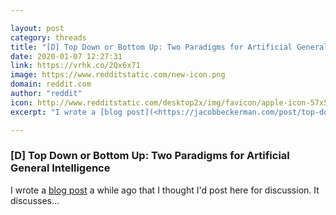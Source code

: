 ```yaml
---

layout: post
category: threads
title: "[D] Top Down or Bottom Up: Two Paradigms for Artificial General Intelligence"
date: 2020-01-07 12:27:31
link: https://vrhk.co/2Qx6x71
image: https://www.redditstatic.com/new-icon.png
domain: reddit.com
author: "reddit"
icon: http://www.redditstatic.com/desktop2x/img/favicon/apple-icon-57x57.png
excerpt: "I wrote a [blog post](<https://jacobbeckerman.com/post/top-down-bottom-up/>) a while ago that I thought I'd post here for discussion. It discusses..."

---
```


### [D] Top Down or Bottom Up: Two Paradigms for Artificial General Intelligence

I wrote a [blog post](<https://jacobbeckerman.com/post/top-down-bottom-up/>) a while ago that I thought I'd post here for discussion. It discusses...